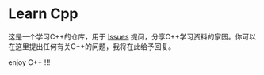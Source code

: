 # Learn Cpp
这是一个学习C++的仓库，用于 [Issues](../../issues) 提问，分享C++学习资料的家园。你可以在这里提出任何有关C++的问题，我将在此给予回复。

enjoy C++ !!!
